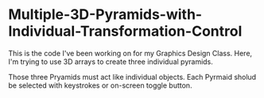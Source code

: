 # Multiple-3D-Pyramids-with-Individual-Transformation-Control
This is the code I've been working on for my Graphics Design Class. Here, I'm trying to use 3D arrays to create 
three individual pyramids.

Those three Pryamids must act like individual objects. Each Pyrmaid sholud be selected with keystrokes or on-screen 
toggle button.
